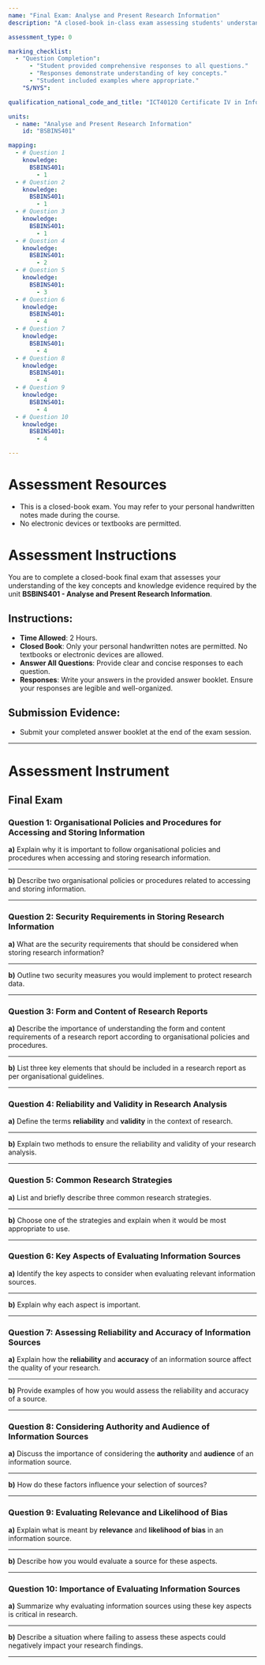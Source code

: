 ```yaml
---
name: "Final Exam: Analyse and Present Research Information"
description: "A closed-book in-class exam assessing students' understanding of research principles, data analysis techniques, and presentation of research findings, covering all knowledge evidence required by the unit BSBINS401."

assessment_type: 0

marking_checklist:
  - "Question Completion":
      - "Student provided comprehensive responses to all questions."
      - "Responses demonstrate understanding of key concepts."
      - "Student included examples where appropriate."
    "S/NYS":

qualification_national_code_and_title: "ICT40120 Certificate IV in Information Technology (Data Science and AI)"

units:
  - name: "Analyse and Present Research Information"
    id: "BSBINS401"

mapping:
  - # Question 1
    knowledge:
      BSBINS401:
        - 1
  - # Question 2
    knowledge:
      BSBINS401:
        - 1
  - # Question 3
    knowledge:
      BSBINS401:
        - 1
  - # Question 4
    knowledge:
      BSBINS401:
        - 2
  - # Question 5
    knowledge:
      BSBINS401:
        - 3
  - # Question 6
    knowledge:
      BSBINS401:
        - 4
  - # Question 7
    knowledge:
      BSBINS401:
        - 4
  - # Question 8
    knowledge:
      BSBINS401:
        - 4
  - # Question 9
    knowledge:
      BSBINS401:
        - 4
  - # Question 10
    knowledge:
      BSBINS401:
        - 4

---
```


# Assessment Resources

- This is a closed-book exam. You may refer to your personal handwritten notes made during the course.
- No electronic devices or textbooks are permitted.

# Assessment Instructions

You are to complete a closed-book final exam that assesses your understanding of the key concepts and knowledge evidence required by the unit **BSBINS401 - Analyse and Present Research Information**.

## Instructions:

- **Time Allowed**: 2 Hours.
- **Closed Book**: Only your personal handwritten notes are permitted. No textbooks or electronic devices are allowed.
- **Answer All Questions**: Provide clear and concise responses to each question.
- **Responses**: Write your answers in the provided answer booklet. Ensure your responses are legible and well-organized.

## Submission Evidence:

- Submit your completed answer booklet at the end of the exam session.

---

# Assessment Instrument

## **Final Exam**

### **Question 1: Organisational Policies and Procedures for Accessing and Storing Information**

**a)**
Explain why it is important to follow organisational policies and procedures when accessing and storing research information.

---

**b)**
Describe two organisational policies or procedures related to accessing and storing information.

---

### **Question 2: Security Requirements in Storing Research Information**

**a)**
What are the security requirements that should be considered when storing research information?

---

**b)**
Outline two security measures you would implement to protect research data.

---

### **Question 3: Form and Content of Research Reports**

**a)**
Describe the importance of understanding the form and content requirements of a research report according to organisational policies and procedures.

---

**b)**
List three key elements that should be included in a research report as per organisational guidelines.

---

### **Question 4: Reliability and Validity in Research Analysis**

**a)**
Define the terms **reliability** and **validity** in the context of research.

---

**b)**
Explain two methods to ensure the reliability and validity of your research analysis.

---

### **Question 5: Common Research Strategies**

**a)**
List and briefly describe three common research strategies.

---

**b)**
Choose one of the strategies and explain when it would be most appropriate to use.

---

### **Question 6: Key Aspects of Evaluating Information Sources**

**a)**
Identify the key aspects to consider when evaluating relevant information sources.

---

**b)**
Explain why each aspect is important.

---

### **Question 7: Assessing Reliability and Accuracy of Information Sources**

**a)**
Explain how the **reliability** and **accuracy** of an information source affect the quality of your research.

---

**b)**
Provide examples of how you would assess the reliability and accuracy of a source.

---

### **Question 8: Considering Authority and Audience of Information Sources**

**a)**
Discuss the importance of considering the **authority** and **audience** of an information source.

---

**b)**
How do these factors influence your selection of sources?

---

### **Question 9: Evaluating Relevance and Likelihood of Bias**

**a)**
Explain what is meant by **relevance** and **likelihood of bias** in an information source.

---

**b)**
Describe how you would evaluate a source for these aspects.

---

### **Question 10: Importance of Evaluating Information Sources**

**a)**
Summarize why evaluating information sources using these key aspects is critical in research.

---

**b)**
Describe a situation where failing to assess these aspects could negatively impact your research findings.

---
